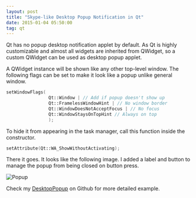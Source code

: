 ```yaml
---
layout: post
title: "Skype-like Desktop Popup Notification in Qt"
date: 2015-01-04 05:50:00
tag: qt
---
```

Qt has no popup desktop notification applet by default. As Qt is highly customizable and almost all widgets are inherited from QWidget, so a custom QWidget can be used as desktop popup applet.

A QWidget instance will be shown like any other top-level window. The following flags can be set to make it look like a popup unlike general window.

```cpp
setWindowFlags(
                Qt::Window | // Add if popup doesn't show up
                Qt::FramelessWindowHint | // No window border
                Qt::WindowDoesNotAcceptFocus | // No focus
                Qt::WindowStaysOnTopHint // Always on top
                );
```

To hide it from appearing in the task manager, call this function inside the
constructor.

```cpp
setAttribute(Qt::WA_ShowWithoutActivating);
```

There it goes. It looks like the following image. I added a label and button
to manage the popup from being closed on button press.

![Popup](http://i.imgur.com/Ie7tE3S.png)

Check my [DesktopPopup](https://github.com/minhazul-haque/DesktopPopup) on Github for more detailed example.
